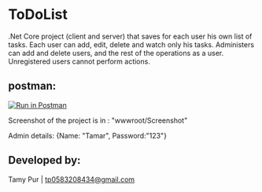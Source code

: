 # ToDoList
.Net Core project (client and server) that saves for each user his own list of tasks. Each user can add, edit, delete and watch only his tasks. Administers can add and delete users, and the rest of the operations as a user. Unregistered users cannot perform actions.

## postman: ##
[![Run in Postman](https://run.pstmn.io/button.svg)](https://app.getpostman.com/run-collection/25628678-6bc623c8-f8b5-48c1-80cc-f63d542ca33e?action=collection%2Ffork&collection-url=entityId%3D25628678-6bc623c8-f8b5-48c1-80cc-f63d542ca33e%26entityType%3Dcollection%26workspaceId%3D415d32a2-89f0-4192-a961-6619e21c640b)

Screenshot of the project is in : "wwwroot/Screenshot"

Admin details: {Name: "Tamar", Password:"123"}

## Developed by: ##

Tamy Pur | tp0583208434@gmail.com